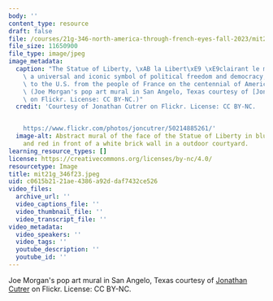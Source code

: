 ```yaml
---
body: ''
content_type: resource
draft: false
file: /courses/21g-346-north-america-through-french-eyes-fall-2023/mit21g_346f23.jpeg
file_size: 11650900
file_type: image/jpeg
image_metadata:
  caption: "The Statue of Liberty, \xAB la Libert\xE9 \xE9clairant le monde, \xBB\
    \ a universal and iconic symbol of political freedom and democracy, was a gift\
    \ to the U.S. from the people of France on the centennial of American Independence.\
    \ (Joe Morgan's pop art mural in San Angelo, Texas courtesy of [Jonathan Cutrer](https://www.flickr.com/photos/joncutrer/50214885261/)\
    \ on Flickr. License: CC BY-NC.)"
  credit: 'Courtesy of Jonathan Cutrer on Flickr. License: CC BY-NC.


    https://www.flickr.com/photos/joncutrer/50214885261/'
  image-alt: Abstract mural of the face of the Statue of Liberty in blue, green, yellow,
    and red in front of a white brick wall in a outdoor courtyard.
learning_resource_types: []
license: https://creativecommons.org/licenses/by-nc/4.0/
resourcetype: Image
title: mit21g_346f23.jpeg
uid: c0615b21-21ae-4386-a92d-daf7432ce526
video_files:
  archive_url: ''
  video_captions_file: ''
  video_thumbnail_file: ''
  video_transcript_file: ''
video_metadata:
  video_speakers: ''
  video_tags: ''
  youtube_description: ''
  youtube_id: ''
---
```

Joe Morgan's pop art mural in San Angelo, Texas courtesy of [Jonathan Cutrer](https://www.flickr.com/photos/joncutrer/50214885261/) on Flickr. License: CC BY-NC.